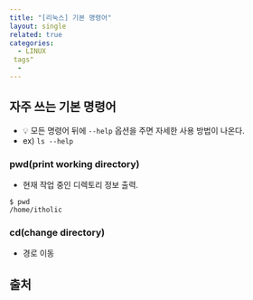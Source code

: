 ```yaml
---
title: "[리눅스] 기본 명령어"
layout: single
related: true
categories:
  - LINUX
 tags"
  -
---
```


## 자주 쓰는 기본 명령어
- 💡 모든 명령어 뒤에 `--help` 옵션을 주면 자세한 사용 방법이 나온다.
- ex) `ls --help`  

### pwd(print working directory)
- 현재 작업 중인 디렉토리 정보 출력. 

```
$ pwd
/home/itholic
```

### cd(change directory)
- 경로 이동
 


## 출처

